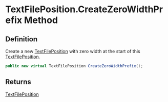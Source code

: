 # TextFilePosition.CreateZeroWidthPrefix Method
## Definition

Create a new [TextFilePosition](MrKWatkins.Ast.Position.TextFilePosition.md) with zero width at the start of this [TextFilePosition](MrKWatkins.Ast.Position.TextFilePosition.md).

```c#
public new virtual TextFilePosition CreateZeroWidthPrefix();
```

## Returns

[TextFilePosition](MrKWatkins.Ast.Position.TextFilePosition.md)
